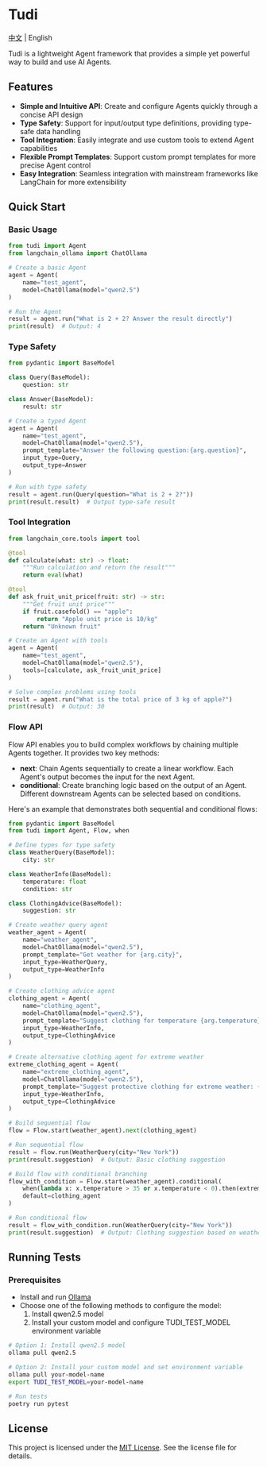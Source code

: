 # Tudi

[中文](README_CN.md) | English

Tudi is a lightweight Agent framework that provides a simple yet powerful way to build and use AI Agents.

## Features

- **Simple and Intuitive API**: Create and configure Agents quickly through a concise API design
- **Type Safety**: Support for input/output type definitions, providing type-safe data handling
- **Tool Integration**: Easily integrate and use custom tools to extend Agent capabilities
- **Flexible Prompt Templates**: Support custom prompt templates for more precise Agent control
- **Easy Integration**: Seamless integration with mainstream frameworks like LangChain for more extensibility

## Quick Start

### Basic Usage

```python
from tudi import Agent
from langchain_ollama import ChatOllama

# Create a basic Agent
agent = Agent(
    name="test_agent",
    model=ChatOllama(model="qwen2.5")
)

# Run the Agent
result = agent.run("What is 2 + 2? Answer the result directly")
print(result)  # Output: 4
```

### Type Safety

```python
from pydantic import BaseModel

class Query(BaseModel):
    question: str

class Answer(BaseModel):
    result: str

# Create a typed Agent
agent = Agent(
    name="test_agent",
    model=ChatOllama(model="qwen2.5"),
    prompt_template="Answer the following question:{arg.question}",
    input_type=Query,
    output_type=Answer
)

# Run with type safety
result = agent.run(Query(question="What is 2 + 2?"))
print(result.result)  # Output type-safe result
```

### Tool Integration

```python
from langchain_core.tools import tool

@tool
def calculate(what: str) -> float:
    """Run calculation and return the result"""
    return eval(what)

@tool
def ask_fruit_unit_price(fruit: str) -> str:
    """Get fruit unit price"""
    if fruit.casefold() == "apple":
        return "Apple unit price is 10/kg"
    return "Unknown fruit"

# Create an Agent with tools
agent = Agent(
    name="test_agent",
    model=ChatOllama(model="qwen2.5"),
    tools=[calculate, ask_fruit_unit_price]
)

# Solve complex problems using tools
result = agent.run("What is the total price of 3 kg of apple?")
print(result)  # Output: 30
```

### Flow API

Flow API enables you to build complex workflows by chaining multiple Agents together. It provides two key methods:

- **next**: Chain Agents sequentially to create a linear workflow. Each Agent's output becomes the input for the next Agent.
- **conditional**: Create branching logic based on the output of an Agent. Different downstream Agents can be selected based on conditions.

Here's an example that demonstrates both sequential and conditional flows:

```python
from pydantic import BaseModel
from tudi import Agent, Flow, when

# Define types for type safety
class WeatherQuery(BaseModel):
    city: str

class WeatherInfo(BaseModel):
    temperature: float
    condition: str

class ClothingAdvice(BaseModel):
    suggestion: str

# Create weather query agent
weather_agent = Agent(
    name="weather_agent",
    model=ChatOllama(model="qwen2.5"),
    prompt_template="Get weather for {arg.city}",
    input_type=WeatherQuery,
    output_type=WeatherInfo
)

# Create clothing advice agent
clothing_agent = Agent(
    name="clothing_agent",
    model=ChatOllama(model="qwen2.5"),
    prompt_template="Suggest clothing for temperature {arg.temperature} and condition {arg.condition}",
    input_type=WeatherInfo,
    output_type=ClothingAdvice
)

# Create alternative clothing agent for extreme weather
extreme_clothing_agent = Agent(
    name="extreme_clothing_agent",
    model=ChatOllama(model="qwen2.5"),
    prompt_template="Suggest protective clothing for extreme weather: {arg.temperature}°C, {arg.condition}",
    input_type=WeatherInfo,
    output_type=ClothingAdvice
)

# Build sequential flow
flow = Flow.start(weather_agent).next(clothing_agent)

# Run sequential flow
result = flow.run(WeatherQuery(city="New York"))
print(result.suggestion)  # Output: Basic clothing suggestion

# Build flow with conditional branching
flow_with_condition = Flow.start(weather_agent).conditional(
    when(lambda x: x.temperature > 35 or x.temperature < 0).then(extreme_clothing_agent),
    default=clothing_agent
)

# Run conditional flow
result = flow_with_condition.run(WeatherQuery(city="New York"))
print(result.suggestion)  # Output: Clothing suggestion based on weather conditions
```

## Running Tests

### Prerequisites

- Install and run [Ollama](https://ollama.ai)
- Choose one of the following methods to configure the model:
  1. Install qwen2.5 model
  2. Install your custom model and configure TUDI_TEST_MODEL environment variable

```bash
# Option 1: Install qwen2.5 model
ollama pull qwen2.5

# Option 2: Install your custom model and set environment variable
ollama pull your-model-name
export TUDI_TEST_MODEL=your-model-name

# Run tests
poetry run pytest
```

## License

This project is licensed under the [MIT License](LICENSE.txt). See the license file for details.
